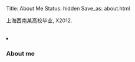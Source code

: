 Title: About Me
Status: hidden
Save_as: about.html

上海西南某高校毕业, X2012.

<br>
<li class="widget-container widget_text">
<h3 class="widget-title">About me</h3>
<div class="textwidget">
<br/>
</div></li>
